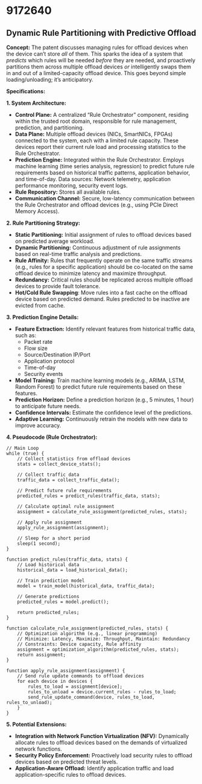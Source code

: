 # 9172640

## Dynamic Rule Partitioning with Predictive Offload

**Concept:** The patent discusses managing rules for offload devices when the device can’t store *all* of them. This sparks the idea of a system that *predicts* which rules will be needed *before* they are needed, and proactively partitions them across multiple offload devices *or* intelligently swaps them in and out of a limited-capacity offload device. This goes beyond simple loading/unloading; it’s anticipatory.

**Specifications:**

**1. System Architecture:**

*   **Control Plane:** A centralized “Rule Orchestrator” component, residing within the trusted root domain, responsible for rule management, prediction, and partitioning.
*   **Data Plane:** Multiple offload devices (NICs, SmartNICs, FPGAs) connected to the system, each with a limited rule capacity. These devices report their current rule load and processing statistics to the Rule Orchestrator.
*   **Prediction Engine:** Integrated within the Rule Orchestrator. Employs machine learning (time series analysis, regression) to predict future rule requirements based on historical traffic patterns, application behavior, and time-of-day. Data sources: Network telemetry, application performance monitoring, security event logs.
*   **Rule Repository:** Stores all available rules.
*   **Communication Channel:** Secure, low-latency communication between the Rule Orchestrator and offload devices (e.g., using PCIe Direct Memory Access).

**2. Rule Partitioning Strategy:**

*   **Static Partitioning:** Initial assignment of rules to offload devices based on predicted average workload.
*   **Dynamic Partitioning:** Continuous adjustment of rule assignments based on real-time traffic analysis and predictions.
*   **Rule Affinity:**  Rules that frequently operate on the same traffic streams (e.g., rules for a specific application) should be co-located on the same offload device to minimize latency and maximize throughput.
*   **Redundancy:** Critical rules should be replicated across multiple offload devices to provide fault tolerance.
*   **Hot/Cold Rule Swapping**: Move rules into a fast cache on the offload device based on predicted demand. Rules predicted to be inactive are evicted from cache.

**3. Prediction Engine Details:**

*   **Feature Extraction:** Identify relevant features from historical traffic data, such as:
    *   Packet rate
    *   Flow size
    *   Source/Destination IP/Port
    *   Application protocol
    *   Time-of-day
    *   Security events
*   **Model Training:** Train machine learning models (e.g., ARIMA, LSTM, Random Forest) to predict future rule requirements based on these features.
*   **Prediction Horizon:** Define a prediction horizon (e.g., 5 minutes, 1 hour) to anticipate future needs.
*   **Confidence Intervals:**  Estimate the confidence level of the predictions.
*   **Adaptive Learning:** Continuously retrain the models with new data to improve accuracy.

**4. Pseudocode (Rule Orchestrator):**

```
// Main Loop
while (true) {
    // Collect statistics from offload devices
    stats = collect_device_stats();

    // Collect traffic data
    traffic_data = collect_traffic_data();

    // Predict future rule requirements
    predicted_rules = predict_rules(traffic_data, stats);

    // Calculate optimal rule assignment
    assignment = calculate_rule_assignment(predicted_rules, stats);

    // Apply rule assignment
    apply_rule_assignment(assignment);

    // Sleep for a short period
    sleep(1 second);
}

function predict_rules(traffic_data, stats) {
    // Load historical data
    historical_data = load_historical_data();

    // Train prediction model
    model = train_model(historical_data, traffic_data);

    // Generate predictions
    predicted_rules = model.predict();

    return predicted_rules;
}

function calculate_rule_assignment(predicted_rules, stats) {
    // Optimization algorithm (e.g., linear programming)
    // Minimize: Latency, Maximize: Throughput, Maintain: Redundancy
    // Constraints: Device capacity, Rule affinity
    assignment = optimization_algorithm(predicted_rules, stats);
    return assignment;
}

function apply_rule_assignment(assignment) {
    // Send rule update commands to offload devices
    for each device in devices {
        rules_to_load = assignment[device];
        rules_to_unload = device.current_rules - rules_to_load;
        send_rule_update_command(device, rules_to_load, rules_to_unload);
    }
}
```

**5.  Potential Extensions:**

*   **Integration with Network Function Virtualization (NFV):** Dynamically allocate rules to offload devices based on the demands of virtualized network functions.
*   **Security Policy Enforcement:**  Proactively load security rules to offload devices based on predicted threat levels.
*   **Application-Aware Offload:**  Identify application traffic and load application-specific rules to offload devices.